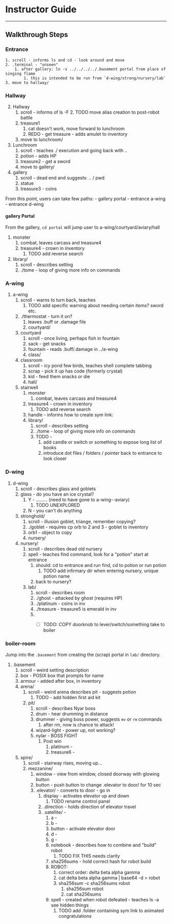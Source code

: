 # Instructor Guide

---


## Walkthrough Steps

### Entrance
    1. scroll - informs ls and cd - look around and move
    2. .terminal - "unseen"
        1. after gallery: ln -s ../../../../.basement portal from place of singing flame
            1. this is intended to be run from `d-wing/strong/nursery/lab`
    3. move to hallway/

### Hallway

2. Hallway
    1. scroll - informs of ls -F 
        2. TODO move alias creation to post-robot battle
    2. treasure1
        1. cat doesn't work, move forward to lunchroom
        2. REDO - get treasure - adds amulet to inventory
    3. move to lunchroom/
3. Lunchroom
    1. scroll - teaches ./ execution and going back with ..
    2. potion - adds HP
    3. treasure2 - get a sword
    4. move to gallery/
4. gallery
    1. scroll - dead end and suggests: .. / pwd 
    3. statue
    4. treasure3 - coins

From this point, users can take few paths:
    - gallery portal
    - entrance a-wing
    - entrance d-wing


#### gallery Portal
From the gallery, `cd portal` will jump user to a-wing/courtyard/aviary/hall

1. monster
    1. combat, leaves carcass and treasure4
    2. treasure4 - crown in inventory
        1. TODO add reverse search
2. library/
    1. scroll - describes setting
    2. ./tome - loop of giving more info on commands


### A-wing

1. a-wing
    1. scroll - warns to turn back, teaches 
        1. TODO add specific warning about needing certain items? sword etc.
    2. ./thermostat - turn it on?
        1. leaves .buff or .damage file
        2. courtyard/
    3. courtyard
        1. scroll - once living, perhaps fish in fountain 
        2. sack - get snacks
        3. fountain - reads .buff/.damage in ../a-wing
        4. class/
    4. classroom
        1. scroll - icy pond few birds, teaches shell complete tabbing
        2. scrap - pick it up has code (formerly crystal)
        3. kid - feed them snacks or die
        4. hall/
    5. stairwell
        1. monster
            1. combat, leaves carcass and treasure4
        2. treasure4 - crown in inventory
            1. TODO add reverse search
        3. handle - informs how to create sym link:
        4. library/
            1. scroll - describes setting
            2. ./tome - loop of giving more info on commands
            3. TODO - 
                1. add candle or switch or something to  expose long list of books
                2. introduce dot files / folders / pointer back to entrance to look closer


###  D-wing

1. d-wing
    1. scroll - describes glass and goblets
    2. glass - do you have an ice crystal?
        1. Y - ......... (need to have gone to a-wing--aviary)
            1. TODO UNEXPLORED
        2. N - you can't do anything
    3. stronghold/
        1. scroll - illusion goblet, triange, remember copying?
        2. ./goblet - requires cp orb to 2 and 3 - goblet to inventory
        3. orb1 - object to copy
        4. nursery/
    5. nursery/
        1. scroll - describes dead old nursery
        2. spell - teaches find command, look for a "potion" start at entrance
            1. should: cd to entrance and run find, cd to potion or run potion
                1. TODO add infirmary dir when entering nursery, unique potion name
            2. back to nursery?
        3. lab/
            1. scroll - describes room
            2. ./ghost - attacked by ghost (requires HP)
            3. ./platinum - coins in inv
            4. ./treasure - treasure5 is emerald in inv
            5. - [ ] TODO: COPY doorknob to lever/switch/something take to boiler


### boiler-room

Jump into the `.basement` from creating the (scrap) portal in `lab/` directory.

1. .basement
    1. scroll - weird setting description
    2. box - POSIX box that prompts for name
    3. armour - added after box, in inventory
    4. arena/
        1. scroll - weird arena describes pit - suggests potion
            1. TODO - add hidden first aid kit
        2. pit/
            1. scroll - describes Nyar boss
            2. drum - hear drumming in distance
            3. drummer - giving boss power, suggests `mv` or `rm` commands
                1. after rm, now is chance to attack!
            2. wizard-light - power up, not working?
            4. nylar - BOSS FIGHT
                1. Post win
                    1. platinum - 
                    2. treasure6 - 
    5. spire/
        1. scroll - stairway rises, moving up...
        2. mezzanine/
            1. window - view from window, closed doorway with glowing button
            2. button - push button to change .elevator to door/ for 10 sec
            3. .elevator/ - converts to door - go in
                1. display - activates elevator up and down
                    1. TODO rename control panel
                2. .direction - holds direction of elevator travel
                3. .satellite/ - 
                    1. a - 
                    2. b - 
                    3. button - activate elevator door
                    4. d - 
                    5. g - 
                    6. notebook - describes how to combine and "build" robot
                        1. TODO FIX THIS needs clarity
                    7. sha256sums - hold correct hash for robot build
                    8. ROBOT:
                        1. correct order: delta beta alpha gamma
                        2. cat delta beta alpha gamma | base64 -d > robot
                        3. sha256sum -c sha256sums robot
                            1. sha256sum robot
                            2. cat sha256sums
                    9. spell - created when robot defeated - teaches ls -a see hidden things
                        1. TODO add .folder containing sym link to animated congratulations